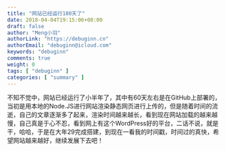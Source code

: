 ```yaml
---
title: "网站已经运行180天了"
date: 2018-04-04T19:15:06+08:00
draft: false
author: "Meng小羽"
authorLink: "https://debuginn.cn"
authorEmail: "debuginn@icloud.com"
keywords: "debuginn"
comments: true
weight: 0
tags: [ "debuginn" ]
categories: [ "summary" ]
---
```


不知不觉中，网站已经运行了小半年了，其中有60天左右是在GitHub上部署的，当初是用本地的Node.JS进行网站渲染静态网页进行上传的，但是随着时间的流逝，自己的文章逐渐多了起来，渲染时间越来越长，看到现在网站加载的越来越慢，自己真是于心不忍，看到网上有这个WordPress好的平台，二话不说，就是干，哈哈，于是在大年29完成搭建，到现在一看我的时间戳，时间过的真快，希望网站越来越好，继续发展下去吧！